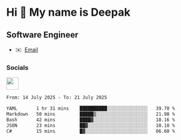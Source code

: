 Hi 👋 My name is Deepak
=======================

Software Engineer
-----------------
* ✉️  [Email](mailto:kumar.neu19@gmail.com)


### Socials

<p align="left"><a href="https://www.linkedin.com/in/deepak94kumar" target="_blank" rel="noreferrer"><img src="https://raw.githubusercontent.com/danielcranney/readme-generator/main/public/icons/socials/linkedin.svg" width="32" height="32" /></a></p>

<!--START_SECTION:waka-->

```txt
From: 14 July 2025 - To: 21 July 2025

YAML       1 hr 31 mins    ██████████░░░░░░░░░░░░░░░   39.70 %
Markdown   50 mins         █████▒░░░░░░░░░░░░░░░░░░░   21.98 %
Bash       42 mins         ████▓░░░░░░░░░░░░░░░░░░░░   18.16 %
JSON       23 mins         ██▓░░░░░░░░░░░░░░░░░░░░░░   10.10 %
C#         15 mins         █▓░░░░░░░░░░░░░░░░░░░░░░░   06.60 %
```

<!--END_SECTION:waka-->
